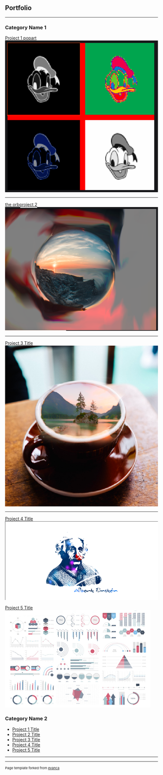 ## Portfolio

---

### Category Name 1 

[Project 1 popart](/sample_page)
<img src="images/popart.png?raw=true"/>

---
[the orbproject 2](/pdf/sample_presentation.pdf)
<img src="images/the orb .png?raw=true"/>

---
[Project 3 Title](http://example.com/)
<img src="images/the cup of joe.png?raw=true"/>

---
[Project 4 Title](http://example.com/)
<img src="images/albert.png?raw=true"/>

[Project 5 Title](http://example.com/)
<img src="images/dummy_thumbnail.jpg?raw=true"/>
### Category Name 2

- [Project 1 Title](http://example.com/)
- [Project 2 Title](http://example.com/)
- [Project 3 Title](http://example.com/)
- [Project 4 Title](http://example.com/)
- [Project 5 Title](http://example.com/)

---




---
<p style="font-size:11px">Page template forked from <a href="https://github.com/evanca/quick-portfolio">evanca</a></p>
<!-- Remove above link if you don't want to attibute -->

